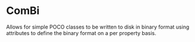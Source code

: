 # ComBi
Allows for simple POCO classes to be written to disk in binary format using attributes to define the binary format on a per property basis.
